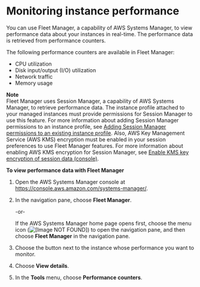 # Monitoring instance performance<a name="fleet-monitoring"></a>

You can use Fleet Manager, a capability of AWS Systems Manager, to view performance data about your instances in real\-time\. The performance data is retrieved from performance counters\.

The following performance counters are available in Fleet Manager:
+ CPU utilization
+ Disk input/output \(I/O\) utilization
+ Network traffic
+ Memory usage

**Note**  
Fleet Manager uses Session Manager, a capability of AWS Systems Manager, to retrieve performance data\. The instance profile attached to your managed instances must provide permissions for Session Manager to use this feature\. For more information about adding Session Manager permissions to an instance profile, see [Adding Session Manager permissions to an existing instance profile](getting-started-add-permissions-to-existing-profile.md)\. Also, AWS Key Management Service \(AWS KMS\) encryption must be enabled in your session preferences to use Fleet Manager features\. For more information about enabling AWS KMS encryption for Session Manager, see [Enable KMS key encryption of session data \(console\)](session-preferences-enable-encryption.md)\.

**To view performance data with Fleet Manager**

1. Open the AWS Systems Manager console at [https://console\.aws\.amazon\.com/systems\-manager/](https://console.aws.amazon.com/systems-manager/)\.

1. In the navigation pane, choose **Fleet Manager**\.

   \-or\-

   If the AWS Systems Manager home page opens first, choose the menu icon \(![\[Image NOT FOUND\]](http://docs.aws.amazon.com/systems-manager/latest/userguide/images/menu-icon-small.png)\) to open the navigation pane, and then choose **Fleet Manager** in the navigation pane\.

1. Choose the button next to the instance whose performance you want to monitor\.

1. Choose **View details**\.

1. In the **Tools** menu, choose **Performance counters**\.